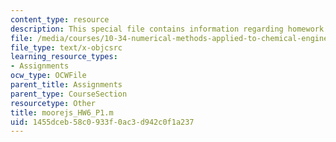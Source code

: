 ```yaml
---
content_type: resource
description: This special file contains information regarding homework 6 p1 code.
file: /media/courses/10-34-numerical-methods-applied-to-chemical-engineering-fall-2015/1455dceb58c0933f0ac3d942c0f1a237_moorejs_HW6_P1.m
file_type: text/x-objcsrc
learning_resource_types:
- Assignments
ocw_type: OCWFile
parent_title: Assignments
parent_type: CourseSection
resourcetype: Other
title: moorejs_HW6_P1.m
uid: 1455dceb-58c0-933f-0ac3-d942c0f1a237
---
```

